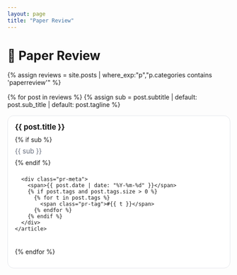 ```yaml
---
layout: page
title: "Paper Review"
---
```


# 📝 Paper Review

<style>
  .pr-grid {
    display: grid;
    grid-template-columns: repeat(auto-fill, minmax(260px, 1fr));
    gap: 16px;
    margin-top: 1rem;
  }
  .pr-card {
    border: 1px solid #e5e7eb;
    border-radius: 14px;
    background: #fff;
    padding: 14px 16px;
    display: flex;
    flex-direction: column;
    gap: 8px;
    transition: transform .12s ease, box-shadow .12s ease;
  }
  .pr-card:hover {
    transform: translateY(-2px);
    box-shadow: 0 10px 22px rgba(0,0,0,.06);
  }
  .pr-title {
    margin: 0;
    font-size: 1.05rem;
    font-weight: 700;
    line-height: 1.35;
  }
  .pr-title a {
    text-decoration: none;
  }
  .pr-subtitle {
    margin: 0;
    font-size: .95rem;
    color: #6b7280;
  }
  .pr-meta {
    margin-top: 2px;
    font-size: .85rem;
    color: #6b7280;
    display: flex;
    flex-wrap: wrap;
    gap: 6px;
  }
  .pr-tag {
    display: inline-block;
    border: 1px solid #e5e7eb;
    border-radius: 999px;
    padding: 2px 8px;
    font-size: .8rem;
    background: #f9fafb;
  }
</style>

{% assign reviews = site.posts | where_exp:"p","p.categories contains 'paperreview'" %}

<div class="pr-grid">
  {% for post in reviews %}
    {% assign sub = post.subtitle | default: post.sub_title | default: post.tagline %}
    <article class="pr-card">
      <h2 class="pr-title">
        <a href="{{ post.url | relative_url }}">{{ post.title }}</a>
      </h2>
      {% if sub %}
        <p class="pr-subtitle">{{ sub }}</p>
      {% endif %}

      <div class="pr-meta">
        <span>{{ post.date | date: "%Y-%m-%d" }}</span>
        {% if post.tags and post.tags.size > 0 %}
          {% for t in post.tags %}
            <span class="pr-tag">#{{ t }}</span>
          {% endfor %}
        {% endif %}
      </div>
    </article>
  {% endfor %}
</div>
